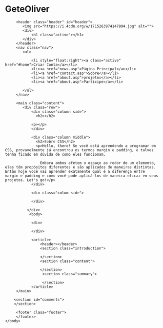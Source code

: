 # GeteOliver
<!DOCTYPE html>
<html lang="pt-br">
    <head>
        <!-- Arquivos externos (CSS, JS)e metadados-->
         <meta charset="utf-8">
         <title>Meu Website</title>
         <meta name="viewport" content="width=device-width, initial-scale=1">
         <style>
 ul {
  list-style-type: none;
  margin: 0;
  padding: 0;
  overflow: hidden;
  background-color: #1f1e1e;
}

li {
  float: left;
}

li a {
  display: block;
  color: white;
  text-align: center;
  padding: 14px 16px;
  text-decoration: none;
  background-color: #181717;
  
}
li a:hover {
  background-color: #111;
}
.active {
  background-color: #181717;
  
}

* {
  box-sizing: border-box;
}

body {
  margin: 0;
}

/* Style the header */
.header {
  background-color: #f1f1f1;
  padding: 20px;
  text-align: center;
  
}

/* Style the top navigation bar */
.topnav {
  overflow: hidden;
  background-color: #000000;
}

/* Style the topnav links */
.topnav a {
  float: left;
  display: block;
  color: #f2f2f2;
  text-align: center;
  padding: 24px 16px;
  text-decoration: none;
}
 #header.header {
  background-color: #1a4646;
  padding: 90px;
  text-align: center;
}
header p {
  background-color: #ececec;
  padding: 30px;
  text-align: center;
}


/* Style the top navigation bar */
.topnav {
  overflow: hidden;
  background-color: #333;
}

/* Style the topnav links */
.topnav a {
  float: left;
  display: block;
  color: #f2f2f2;
  text-align: center;
  padding: 14px 16px;
  text-decoration: none;
}

/* Change color on hover */
.topnav a:hover {
  background-color: #ddd;
  color: black;
}

/* Create three unequal columns that floats next to each other */
.column {
  float: left;
  padding: 10px;
}

/* Left and right column */
.column.side {
  width: 25%;
}

/* Middle column */
.column.middle {
  width: 50%;
}

/* Clear floats after the columns */
.row::after {
  content: "";
  display: table;
  clear: both;
}


/* Change color on hover */
.topnav a:hover {
  background-color: #ddd;
  color: black;
}
.footer {

  background-color: #131212;
  text-align: center;
  padding: 110px;
  margin: 0;
  
}
         </style>
    </head>
    <body>
        <!-- Prefira CLASS em vez de id para CSS; id é principalmente para js-->

         <header class="header" id="header">
            <img src="https://i.4cdn.org/w/1715263974147894.jpg" alt="">
            <div>
                <h1 class="active"></h1>
            </div>
         </header>
         <nav class="nav">
            <ul>
                
                <li style="float:right"><a class="active" href="#home">Criar Conta</a></li>
                <li><a href="news.asp">Página Principal</a></li>
                <li><a href="contact.asp">Sobre</a></li>
                <li><a href="about.asp">projetos</a></li>
                <li><a href="about.asp">Participe</a></li>
                
            </ul> 
         </nav>

         <main class="content">
            <div class="row">
                <div class="column side">
                  <h2></h2>
                  
                <p></p>
                </div>
                
                <div class="column middle">
                  <h2>Sobre CSS</h2>
                  <p>Hello, there! Se você está aprendendo a programar em CSS, provavelmente já encontrou os termos margin e padding, e talvez tenha ficado em dúvida de como eles funcionam.

                    Embora ambos afetem o espaço ao redor de um elemento, eles têm propósitos diferentes e são aplicados de maneiras distintas. Então hoje você vai aprender exatamente qual é a diferença entre margin e padding e como você pode aplicá-los de maneira eficaz em seus projetos. Let's go!</p>
                </div>
                
                <div class="colum side">

                </div>

              </div>
               <body>

                <div>
          
                </div>

                <article>
                    <header></header>
                    <section class="introduction">

                    </section>
                    <section class="content">

                    </section>
                     <section class="summary">

                     </section>
                </article>
         </main>

        <section id="comments">
        </section>

         <footer class="footer">
         </footer>
    </body>
</html>
